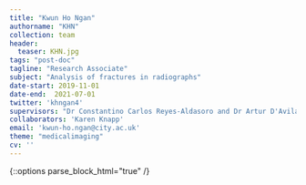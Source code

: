 ```yaml
---
title: "Kwun Ho Ngan"
authorname: "KHN"
collection: team
header:
  teaser: KHN.jpg
tags: "post-doc"
tagline: "Research Associate"
subject: "Analysis of fractures in radiographs"
date-start: 2019-11-01
date-end:  2021-07-01
twitter: 'khngan4'
supervisors: "Dr Constantino Carlos Reyes-Aldasoro and Dr Artur D'Avila Garcez"
collaborators: 'Karen Knapp'
email: 'kwun-ho.ngan@city.ac.uk'
theme: "medicalimaging"
cv: ''
---
```

{::options parse_block_html="true" /}

<p align= "justify">
